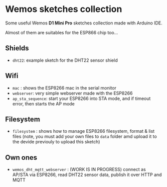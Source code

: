 # Wemos sketches collection

Some useful Wemos **D1 Mini Pro** sketches collection made with Arduino IDE.

Almost of them are suitables for the ESP866 chip too...

## Shields

* `dht22`: example sketch for the DHT22 sensor shield

## Wifi

* `mac` : shows the ESP8266 mac in the serial monitor
* `webserver`: very simple webserver made with the ESP8266
* `ap_sta_sequence`: start your ESP8266 into STA mode, and if timeout error, then starts the AP mode

## Filesystem

* `filesystem` : shows how to manage ESP8266 filesystem, format & list files (note, you must add your own files to `data` folder amd upload it to the devide previouly to upload this sketch)

## Own ones

* `wemos_dht_mqtt_webserver` : (WORK IS IN PROGRESS) connect as AP/STA via ESP8266, read DHT22 sensor data, publish it over HTTP and MQTT

